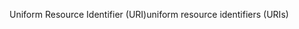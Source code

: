 <span data-ttu-id="e14c6-101">Uniform Resource Identifier (URI)</span><span class="sxs-lookup"><span data-stu-id="e14c6-101">uniform resource identifiers (URIs)</span></span>